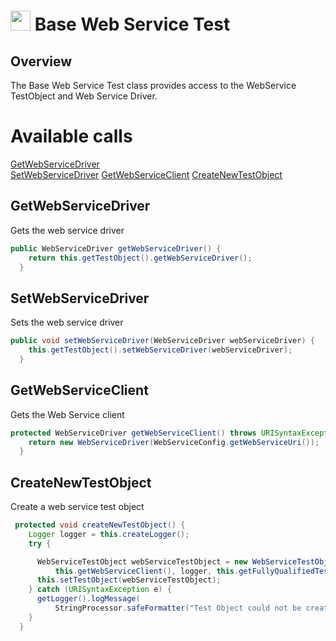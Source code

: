 # <img src="resources/jmaqslogo.jpg" height="32" width="32"> Base Web Service Test

## Overview
The Base Web Service Test class provides access to the WebService TestObject and Web Service Driver.

# Available calls
[GetWebServiceDriver](#GetWebServiceDriver)  
[SetWebServiceDriver](#SetWebServiceDriver) 
[GetWebServiceClient](#GetWebServiceClient)
[CreateNewTestObject](#CreateNewTestObject)  

## GetWebServiceDriver
Gets the web service driver
```java
public WebServiceDriver getWebServiceDriver() {
    return this.getTestObject().getWebServiceDriver();
  }
```

## SetWebServiceDriver
Sets the web service driver
```java
public void setWebServiceDriver(WebServiceDriver webServiceDriver) {
    this.getTestObject().setWebServiceDriver(webServiceDriver);
  }
```

## GetWebServiceClient
Gets the Web Service client
```java
protected WebServiceDriver getWebServiceClient() throws URISyntaxException {
    return new WebServiceDriver(WebServiceConfig.getWebServiceUri());
  }
```

## CreateNewTestObject
Create a web service test object
```java
 protected void createNewTestObject() {
    Logger logger = this.createLogger();
    try {

      WebServiceTestObject webServiceTestObject = new WebServiceTestObject(
          this.getWebServiceClient(), logger, this.getFullyQualifiedTestClassName());
      this.setTestObject(webServiceTestObject);
    } catch (URISyntaxException e) {
      getLogger().logMessage(
          StringProcessor.safeFormatter("Test Object could not be created: %s", e.getMessage()));
    }
  }
```